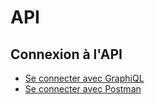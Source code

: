 # API
## Connexion à l'API
- [Se connecter avec GraphiQL](progap-docs/api/hasura)
- [Se connecter avec Postman](progap-docs/api/postman)

